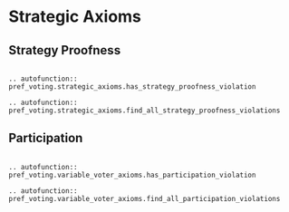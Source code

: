 Strategic Axioms
==========


## Strategy Proofness

```{eval-rst}

.. autofunction:: pref_voting.strategic_axioms.has_strategy_proofness_violation

.. autofunction:: pref_voting.strategic_axioms.find_all_strategy_proofness_violations

```

## Participation

```{eval-rst}

.. autofunction:: pref_voting.variable_voter_axioms.has_participation_violation

.. autofunction:: pref_voting.variable_voter_axioms.find_all_participation_violations

```